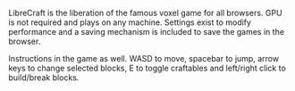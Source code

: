 LibreCraft is the liberation of the famous voxel game for all browsers. GPU is not required and plays on any machine. Settings exist to modify performance and a saving mechanism is included to save the games in the browser.

Instructions in the game as well. WASD to move, spacebar to jump, arrow keys to change selected blocks, E to toggle craftables and left/right click to build/break blocks.